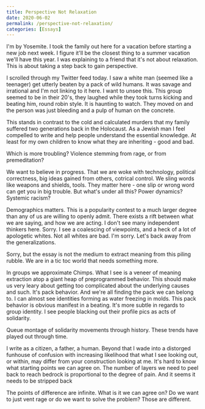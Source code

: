 ```yaml
---
title: Perspective Not Relaxation
date: 2020-06-02
permalink: /perspective-not-relaxation/
categories: [Essays]
---
```

I'm by Yosemite. I took the family out here for a vacation before starting a new job next week. I figure it'll be the closest thing to a summer vacation we'll have this year. I was explaining to a friend that it's not about relaxation. This is about taking a step back to gain perspective. 

I scrolled through my Twitter feed today. I saw a white man (seemed like a teenager) get utterly beaten by a pack of wild humans. It was savage and irrational and I'm not linking to it here. I want to unsee this. This group seemed to be in their 20's, they laughed while they took turns kicking and beating him, round robin style. It is haunting to watch. They moved on and the person was just bleeding and a pulp of human on the concrete. 

This stands in contrast to the cold and calculated murders that my family suffered two generations back in the Holocaust. As a Jewish man I feel compelled to write and help people understand the essential knowledge. At least for my own children to know what they are inheriting - good and bad. 

Which is more troubling? Violence stemming from rage, or from premeditation?

We want to believe in progress. That we are woke with technology, political correctness, big ideas gained from others, cotrical control. We sling words like weapons and shields, tools. They matter here - one slip or wrong word can get you in big trouble. But what's under all this? Power dynamics? Systemic racism? 

Demographics matters. This is a popularity contest to a much larger degree than any of us are willing to openly admit. There exists a rift between what we are saying, and how we are acting. I don't see many independent thinkers here. Sorry. I see a coalescing of viewpoints, and a heck of a lot of apologetic whites. Not all whites are bad. I'm sorry. Let's back away from the generalizations. 

Sorry, but the essay is not the medium to extract meaning from this piling rubble. We are in a tic toc world that needs something more. 

In groups we approximate Chimps. What I see is a veneer of meaning extraction atop a giant heap of preprogrammed behavior. This should make us very leary about getting too complicated about the underlying causes and such. It's pack behavior. And we're all finding the pack we can belong to. I can almost see identities forming as water freezing in molds. 
This pack behavior is obvious manifest in a beating. It's more subtle in regards to group identity. I see people blacking out their profile pics as acts of solidarity. 

Queue montage of solidarity movements through history. These trends have played out through time.

I write as a citizen, a father, a human. Beyond that I wade into a distorged funhouse of confusion with increasing likelihood that what I see looking out, or within, may differ from your construction looking at me. It's hard to know what starting points we can agree on. The number of layers we need to peel back to reach bedrock is proportional to the degree of pain. And it seems it needs to be stripped back 

The points of difference are infinite. What is it we can agree on? Do we want to just vent rage or do we want to solve the problem? Those are different. 
